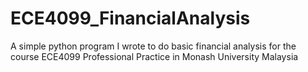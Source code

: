 # ECE4099_FinancialAnalysis

A simple python program I wrote to do basic financial analysis
for the course ECE4099 Professional Practice in Monash University Malaysia
